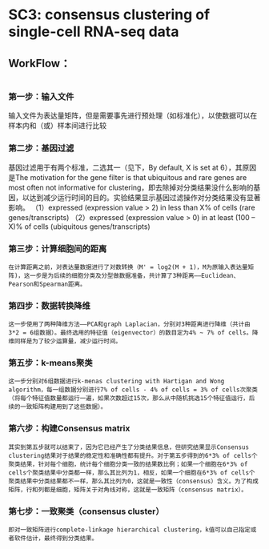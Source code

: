 # SC3: consensus  clustering of single-cell  RNA-seq data 

## WorkFlow：
![]()
### 第一步：输入文件
   输入文件为表达量矩阵，但是需要事先进行预处理（如标准化），以使数据可以在样本内和（或）样本间进行比较
### 第二步：基因过滤
   基因过滤用于有两个标准，二选其一（见下，By default, X is set at 6），其原因是The motivation for the gene filter is that ubiquitous 
and rare genes are most often not informative for clustering，即去除掉对分类结果没什么影响的基因，以达到减少运行时间的目的。实验结果显示基因过滤操作对分类结果没有显著影响。
        （1）expressed (expression value > 2) in less than X% of cells (rare genes/transcripts) 
        （2）expressed (expression value > 0) in at least (100 – X)% of cells (ubiquitous genes/transcripts)
### 第三步：计算细胞间的距离
    在计算距离之前，对表达量数据进行了对数转换（M' = log2(M + 1)，M为原输入表达量矩阵)，这一步是为后续的细胞分类及分型做数据准备，共计算了3种距离——Euclidean、Pearson和Spearman距离。
### 第四步：数据转换降维  
    这一步使用了两种降维方法——PCA和graph Laplacian，分别对3种距离进行降维（共计由3*2 = 6组数据）。最终选用的特征值（eigenvector）的数目定为4% ~ 7% of cells。降维同样是为了较少运算量，减少运行时间。
### 第五步：k-means聚类
    这一步分别对6组数据进行k-menas clustering with Hartigan and Wong algorithm，每一组数据分别进行7% of cells - 4% of cells = 3% of cells次聚类（将每个特征值数量都运行一遍，如果次数超过15次，那么从中随机挑选15个特征值运行，后续的一致矩阵构建用到了这些数据）。
### 第六步：构建Consensus matrix
    其实到第五步就可以结束了，因为它已经产生了分类结果信息，但研究结果显示Consensus clustering结果对于结果的稳定性和准确性都有提升。对于第五步得到的6*3% of cells个聚类结果，针对每个细胞，统计每个细胞分类一致的结果数比例；如果一个细胞在6*3% of cells个聚类结果中分类都一样，那么其比列为1，相反，如果一个细胞在6*3% of cells个聚类结果中分类结果都不一样，那么其比列为0，这就是一致性（consensus）含义。为了构成矩阵，行和列都是细胞，矩阵关于对角线对称，这就是一致矩阵（consensus matrix）。
### 第七步：一致聚类（consensus cluster）
    即对一致矩阵进行complete-linkage hierarchical clustering，k值可以自己指定或者软件估计，最终得到分类结果。
   


    
        

